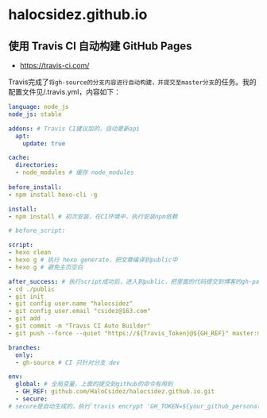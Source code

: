 # halocsidez.github.io
## 使用 Travis CI 自动构建 GitHub Pages
  - https://travis-ci.com/
  
  
Travis完成了`将gh-source的分支内容进行自动构建，并提交至master分支`的任务。我的配置文件见/.travis.yml，内容如下：
  
``` yaml
language: node_js
node_js: stable

addons: # Travis CI建议加的，自动更新api
  apt:
    update: true

cache:
  directories: 
  - node_modules # 缓存 node_modules
  
before_install:
- npm install hexo-cli -g

install:
- npm install # 初次安装，在CI环境中，执行安装npm依赖

# before_script: 

script:
- hexo clean
- hexo g # 执行 hexo generate，把文章编译到public中
- hexo g # 避免主页空白

after_success: # 执行script成功后，进入到public，把里面的代码提交到博客的gh-pages分支
- cd ./public
- git init
- git config user.name "halocsidez"
- git config user.email "csidez@163.com"
- git add .
- git commit -m "Travis CI Auto Builder"
- git push --force --quiet "https://${Travis_Token}@${GH_REF}" master:master

branches:
  only:
  - gh-source # CI 只针对分支 dev

env:
  global: # 全局变量，上面的提交到github的命令有用到
  - GH_REF: github.com/HaloCsidez/halocsidez.github.io.git
  - secure: 
# secure是自动生成的，执行`travis encrypt 'GH_TOKEN=${your_github_personal_access_token}' --add`
```


